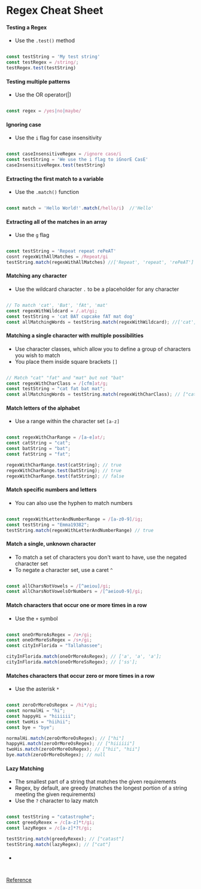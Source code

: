 # Regex Cheat Sheet

#### Testing a Regex
- Use the ```.test()``` method

```js

const testString = 'My test string'
const testRegex = /string/;
testRegex.test(testString)

```

#### Testing multiple patterns
- Use the OR operator(|)

```js

const regex = /yes|no|maybe/

```

#### Ignoring case
- Use the ```i``` flag for case insensitivity

```js

const caseInsensitiveRegex = /ignore case/i
const testString = 'We use the i flag to iGnorE CasE'
caseInsensitiveRegex.test(testString)

```

#### Extracting the first match to a variable
- Use the ```.match()``` function

```js

const match = 'Hello World!'.match(/hello/i)  //'Hello'

```

#### Extracting all of the matches in an array
- Use the ```g``` flag

```js

const testString = 'Repeat repeat rePeAT'
cosnt regexWithAllMatches = /Repeat/gi
testString.match(regexWithAllMatches) //['Repeat', 'repeat', 'rePeAT']

```

#### Matching any character
- Use the wildcard character ```.``` to be a placeholder for any character

```js

// To match 'cat', 'Bat', 'fAt', 'mat'
const regexWithWildcard = /.at/gi;
const testString = 'cat BAT cupcake fAT mat dog'
const allMatchingWords = testString.match(regexWithWildcard); //['cat', 'Bat', 'fAt', 'mat']

```

#### Matching a single character with multiple possibilities
- Use character classes, which allow you to define a group of characters you wish to match
- You place them inside square brackets ```[]```

```js

// Match "cat" "fat" and "mat" but not "bat"
const regexWithCharClass = /[cfm]at/g;
const testString = "cat fat bat mat";
const allMatchingWords = testString.match(regexWithCharClass); // ["cat", "fat", "mat"]

```

#### Match letters of the alphabet
- Use a range within the character set ```[a-z]```

```js

const regexWithCharRange = /[a-e]at/;
const catString = "cat";
const batString = "bat";
const fatString = "fat";

regexWithCharRange.test(catString); // true
regexWithCharRange.test(batString); // true
regexWithCharRange.test(fatString); // false

```

#### Match specific numbers and letters
- You can also use the hyphen to match numbers

```js

const regexWithLetterAndNumberRange = /[a-z0-9]/ig;
const testString = "Emma19382";
testString.match(regexWithLetterAndNumberRange) // true

```

#### Match a single, unknown character
- To match a set of characters you don't want to have, use the negated character set
- To negate a character set, use a caret ```^```

```js

const allCharsNotVowels = /[^aeiou]/gi;
const allCharsNotVowelsOrNumbers = /[^aeiou0-9]/gi;

```

#### Match characters that occur one or more times in a row
- Use the ```+``` symbol

```js

const oneOrMoreAsRegex = /a+/gi;
const oneOrMoreSsRegex = /s+/gi;
const cityInFlorida = "Tallahassee";

cityInFlorida.match(oneOrMoreAsRegex); // ['a', 'a', 'a'];
cityInFlorida.match(oneOrMoreSsRegex); // ['ss'];

```

#### Matches characters that occur zero or more times in a row
- Use the asterisk ```*```

```js

const zeroOrMoreOsRegex = /hi*/gi;
const normalHi = "hi";
const happyHi = "hiiiiii";
const twoHis = "hiihii";
const bye = "bye";

normalHi.match(zeroOrMoreOsRegex); // ["hi"]
happyHi.match(zeroOrMoreOsRegex); // ["hiiiiii"]
twoHis.match(zeroOrMoreOsRegex); // ["hii", "hii"]
bye.match(zeroOrMoreOsRegex); // null

```

#### Lazy Matching
- The smallest part of a string that matches the given requirements
- Regex, by default, are greedy (matches the longest portion of a string meeting the given requirements)
- Use the ```?``` character to lazy match

```js

const testString = "catastrophe";
const greedyRexex = /c[a-z]*t/gi;
const lazyRegex = /c[a-z]*?t/gi;

testString.match(greedyRexex); // ["catast"]
testString.match(lazyRegex); // ["cat"]

```

####
- 

```js



```



[Reference](https://dev.to/emmawedekind/regex-cheat-sheet-2j2a)
